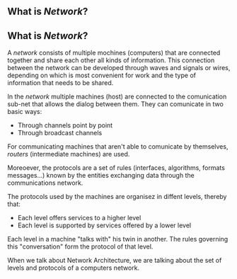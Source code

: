 ## What is *Network*?

## What is *Network*?

A *network* consists of multiple mochines (computers) that are connected together and share each other all kinds of information. This connection between the network can be developed through waves and signals or wires, depending on which is most convenient for work and the type of information that needs to be shared.

In the *network* multiple machines (host) are connected to the comunication sub-net that allows the dialog between them. They can comunicate in two basic ways:

- Through channels point by point
- Through broadcast channels

For communicating machines that aren't able to comunicate by themselves, *routers* (intermediate machines) are used.

Moreoever, the protocols are a set of rules (interfaces, algorithms, formats messages...) known by the entities exchanging data through the communications network.

The protocols used by the machines are organisez in diffent levels, thereby that:

- Each level offers services to a higher level
- Each level is supported by services offered by a lower level

Each level in a machine "talks with" his twin
in another. The rules governing this "conversation" form the protocol of that level.

When we talk about Network Architecture, we are talking about the set of levels and protocols of a computers network.



